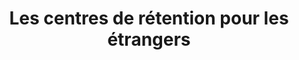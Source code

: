 ---
title: Les centres de rétention pour les étrangers
file: F-Les-centres-de-retention-pour-les-etrangers.pdf
situace:
  - facilities-for-detention-of-foreigners
---